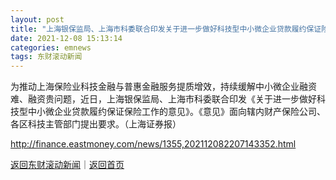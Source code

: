 ```yaml
---
layout: post
title: "上海银保监局、上海市科委联合印发关于进一步做好科技型中小微企业贷款履约保证险工作的意见"
date: 2021-12-08 15:13:14
categories: emnews
tags: 东财滚动新闻
---
```


为推动上海保险业科技金融与普惠金融服务提质增效，持续缓解中小微企业融资难、融资贵问题，近日，上海银保监局、上海市科委联合印发《关于进一步做好科技型中小微企业贷款履约保证保险工作的意见》。《意见》面向辖内财产保险公司、各区科技主管部门提出要求。（上海证券报）

<http://finance.eastmoney.com/news/1355,202112082207143352.html>

[返回东财滚动新闻](//finews.withounder.com/emnews/)｜[返回首页](//finews.withounder.com/)